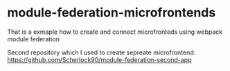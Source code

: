 # module-federation-microfrontends

That is a exmaple how to create and connect microfronteds using webpack module federation

Second repository which I used to create sepreate microfrontend: https://github.com/Scherlock90/module-federation-second-app

